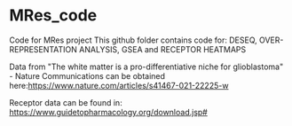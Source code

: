 # MRes_code
Code for MRes project
This github folder contains code for: DESEQ, OVER-REPRESENTATION ANALYSIS, GSEA and RECEPTOR HEATMAPS

Data from "The white matter is a pro-differentiative niche for glioblastoma" - Nature Communications can be obtained here:https://www.nature.com/articles/s41467-021-22225-w


Receptor data can be found in: https://www.guidetopharmacology.org/download.jsp#
